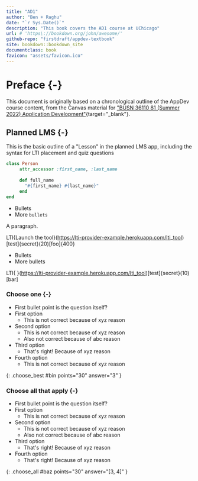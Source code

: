 ```yaml
---
title: "AD1"
author: "Ben + Raghu"
date: "`r Sys.Date()`"
description: "This book covers the AD1 course at UChicago"
url: # 'https\://bookdown.org/john/awesome/'
github-repo: "firstdraft/appdev-textbook"
site: bookdown::bookdown_site 
documentclass: book
favicon: "assets/favicon.ico"
---
```


# Preface {-}

This document is originally based on a chronological outline of the AppDev course content, from the Canvas material for ["BUSN 36110 81 (Summer 2022) Application Development"](https://canvas.uchicago.edu/courses/41147){target="_blank"}.

## Planned LMS {-}

This is the basic outline of a "Lesson" in the planned LMS app, including the syntax for LTI placement and quiz questions

```ruby
class Person
	 attr_accessor :first_name, :last_name
	 
	 def full_name
	   "#{first_name} #{last_name}"
	 end
end
```

- Bullets
- More `bullets`

A paragraph.

LTI{Launch the tool}(https://lti-provider-example.herokuapp.com/lti_tool)[test]{secret}(20)[foo]{400}

- Bullets
- More bullets

LTI{ }(https://lti-provider-example.herokuapp.com/lti_tool)[test]{secret}(10)[bar]

### Choose one {-}

- First bullet point is the question itself?
- First option
    - This is not correct because of xyz reason
- Second option
    - This is not correct because of xyz reason
    - Also not correct because of abc reason
- Third option
    - That's right! Because of xyz reason
- Fourth option
    - This is not correct because of xyz reason

{: .choose_best #bin points="30" answer="3" }

### Choose all that apply {-}

- First bullet point is the question itself?
- First option
    - This is not correct because of xyz reason
- Second option
    - This is not correct because of xyz reason
    - Also not correct because of abc reason
- Third option
    - That's right! Because of xyz reason
- Fourth option
    - That's right! Because of xyz reason

{: .choose_all #baz points="30" answer="[3, 4]" }